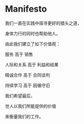 # Manifesto
我们一直在实践中探寻更好的猎头之道，

身体力行的同时也帮助他人。

由此我们建立了如下价值观：

服务 高于 销售

人际和关系 高于 利益和结果

精诚合作 高于 合同谈判

持续学习 高于 因循守旧

我们希望最后，

世人以我们所能提供的价值

来衡量我们的工作。
